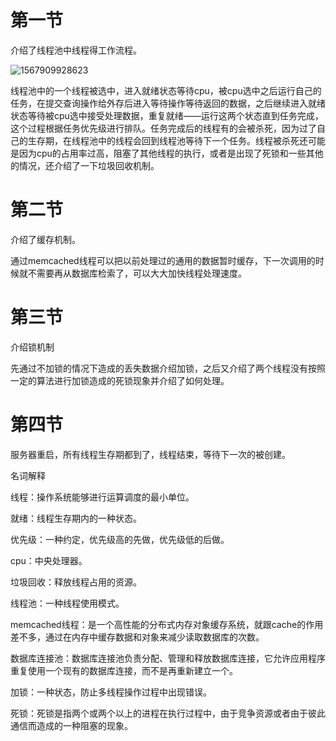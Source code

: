# 第一节

介绍了线程池中线程得工作流程。

![1567909928623](C:\Users\85723\AppData\Roaming\Typora\typora-user-images\1567909928623.png)

线程池中的一个线程被选中，进入就绪状态等待cpu，被cpu选中之后运行自己的任务，在提交查询操作给外存后进入等待操作等待返回的数据，之后继续进入就绪状态等待被cpu选中接受处理数据，重复就绪——运行这两个状态直到任务完成，这个过程根据任务优先级进行排队。任务完成后的线程有的会被杀死，因为过了自己的生存期，在线程池中的线程会回到线程池等待下一个任务。线程被杀死还可能是因为cpu的占用率过高，阻塞了其他线程的执行，或者是出现了死锁和一些其他的情况，还介绍了一下垃圾回收机制。

# 第二节

介绍了缓存机制。

通过memcached线程可以把以前处理过的通用的数据暂时缓存，下一次调用的时候就不需要再从数据库检索了，可以大大加快线程处理速度。

# 第三节

介绍锁机制

先通过不加锁的情况下造成的丢失数据介绍加锁，之后又介绍了两个线程没有按照一定的算法进行加锁造成的死锁现象并介绍了如何处理。

# 第四节

服务器重启，所有线程生存期都到了，线程结束，等待下一次的被创建。



名词解释

线程：操作系统能够进行运算调度的最小单位。

就绪：线程生存期内的一种状态。

优先级：一种约定，优先级高的先做，优先级低的后做。

cpu：中央处理器。

垃圾回收：释放线程占用的资源。

线程池：一种线程使用模式。

memcached线程：是一个高性能的分布式内存对象缓存系统，就跟cache的作用差不多，通过在内存中缓存数据和对象来减少读取数据库的次数。

数据库连接池：数据库连接池负责分配、管理和释放数据库连接，它允许应用程序重复使用一个现有的数据库连接，而不是再重新建立一个。

加锁：一种状态，防止多线程操作过程中出现错误。

死锁：死锁是指两个或两个以上的进程在执行过程中，由于竞争资源或者由于彼此通信而造成的一种阻塞的现象。